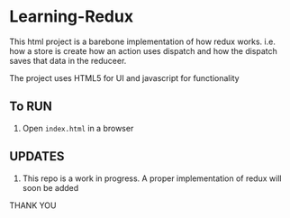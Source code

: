 # Learning-Redux

This html project is a barebone implementation of how redux works. i.e. how a store is create how an action uses dispatch and how the dispatch saves that data in the reduceer.

The project uses HTML5 for UI and javascript for functionality

## To RUN 

1. Open `index.html` in a browser 
 
## UPDATES

1. This repo is a work in progress. A proper implementation of redux will soon be added

THANK YOU
